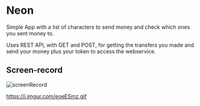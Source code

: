 # Neon

Simple App with a list of characters to send money and check which ones you sent money to.

Uses REST API, with GET and POST, for getting the transfers you made and send your money plus 
your token to access the webservice.


## Screen-record
![screenRecord](https://i.imgur.com/eoeESmz.gif) 

https://i.imgur.com/eoeESmz.gif
